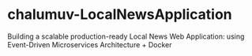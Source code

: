 # chalumuv-LocalNewsApplication
Building a scalable production-ready Local News Web Application: using Event-Driven Microservices Architecture + Docker
